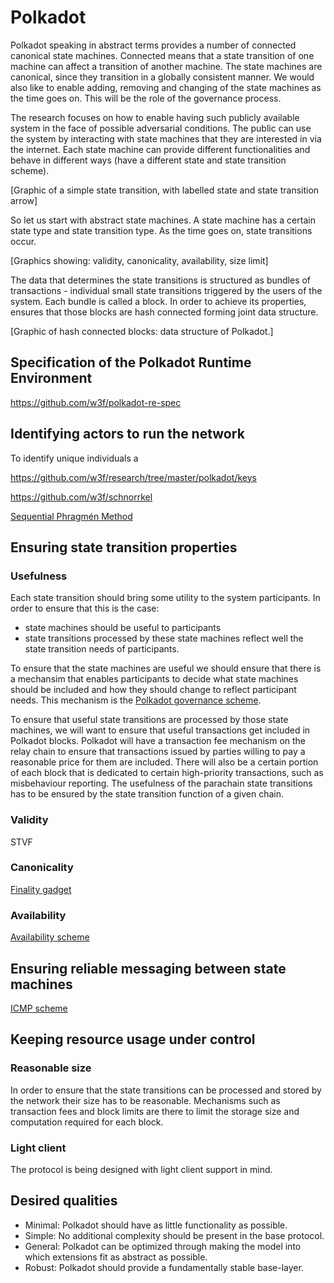 # Polkadot

Polkadot speaking in abstract terms provides a number of connected canonical state machines. Connected means that a state transition of one machine can affect a transition of another machine. The state machines are canonical, since they transition in a globally consistent manner. We would also like to enable adding, removing and changing of the state machines as the time goes on. This will be the role of the governance process.

The research focuses on how to enable having such publicly available system in the face of possible adversarial conditions. The public can use the system by interacting with state machines that they are interested in via the internet. Each state machine can provide different functionalities and behave in different ways (have a different state and state transition scheme).

[Graphic of a simple state transition, with labelled state and state transition arrow]

So let us start with abstract state machines. A state machine has a certain state type and state transition type. As the time goes on, state transitions occur.

[Graphics showing: validity, canonicality, availability, size limit]



The data that determines the state transitions is structured as bundles of transactions - individual small state transitions triggered by the users of the system. Each bundle is called a block. In order to achieve its properties, ensures that those blocks are hash connected forming joint data structure.

[Graphic of hash connected blocks: data structure of Polkadot.]

## Specification of the Polkadot Runtime Environment

https://github.com/w3f/polkadot-re-spec

## Identifying actors to run the network

To identify unique individuals a 

https://github.com/w3f/research/tree/master/polkadot/keys

https://github.com/w3f/schnorrkel

[Sequential Phragmén Method](NPoS/phragmen.md)

## Ensuring state transition properties

### Usefulness

Each state transition should bring some utility to the system participants. In order to ensure that this is the case:

- state machines should be useful to participants
- state transitions processed by these state machines reflect well the state transition needs of participants.

To ensure that the state machines are useful we should ensure that there is a mechansim that enables participants to decide what state machines should be included and how they should change to reflect participant needs. This mechanism is the [Polkadot governance scheme](https://github.com/paritytech/polkadot/wiki/Governance).

To ensure that useful state transitions are processed by those state machines, we will want to ensure that useful transactions get included in Polkadot blocks. Polkadot will have a transaction fee mechanism on the relay chain to ensure that transactions issued by parties willing to pay a reasonable price for them are included. There will also be a certain portion of each block that is dedicated to certain high-priority transactions, such as misbehaviour reporting. The usefulness of the parachain state transitions has to be ensured by the state transition function of a given chain.

### Validity

STVF

### Canonicality

[Finality gadget](https://github.com/w3f/consensus/blob/master/pdf/grandpa.pdf)

### Availability

[Availability scheme](availability.md)

## Ensuring reliable messaging between state machines

[ICMP scheme](ICMP.md)

## Keeping resource usage under control

### Reasonable size

In order to ensure that the state transitions can be processed and stored by the network their size has to be reasonable. Mechanisms such as transaction fees and block limits are there to limit the storage size and computation required for each block.

### Light client

The protocol is being designed with light client support in mind.

## Desired qualities

- Minimal: Polkadot should have as little functionality as possible.
- Simple: No additional complexity should be present in the base protocol.
- General: Polkadot can be optimized through making the model into which extensions fit as abstract as possible.
- Robust: Polkadot should provide a fundamentally stable base-layer.